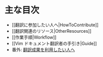主な目次
========

  * [[翻訳に参加したい人へ|HowToContribute]]
  * [[翻訳関連のリソース|OtherResources]]
  * [[作業手順|Workflow]]
  * [[Vim ドキュメント翻訳者の手引き|Guide]]
  * 番外: [翻訳成果を利用したい人へ](https://github.com/vim-jp/vimdoc-ja/wiki)
